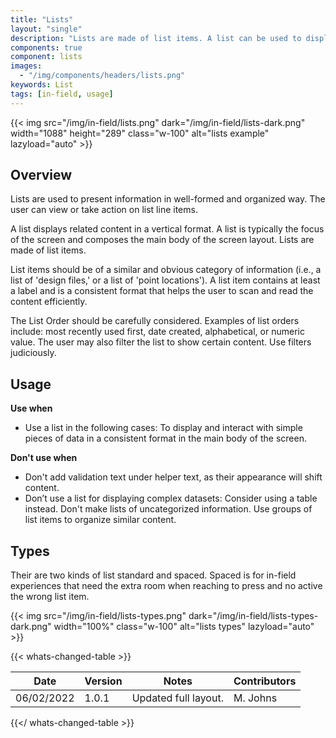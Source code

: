 ```yaml
---
title: "Lists"
layout: "single"
description: "Lists are made of list items. A list can be used to display content related to a single subject."
components: true
component: lists
images:
  - "/img/components/headers/lists.png"
keywords: List
tags: [in-field, usage]
---
```


{{< img src="/img/in-field/lists.png" dark="/img/in-field/lists-dark.png" width="1088" height="289" class="w-100" alt="lists example" lazyload="auto" >}}

## Overview

Lists are used to present information in well-formed and organized way. The user can view or take action on list line items.

A list displays related content in a vertical format. A list is typically the focus of the screen and composes the main body of the screen layout. Lists are made of list items.

List items should be of a similar and obvious category of information (i.e., a list of 'design files,' or a list of 'point locations'). A list item contains at least a label and is a consistent format that helps the user to scan and read the content efficiently.

The List Order should be carefully considered. Examples of list orders include: most recently used first, date created, alphabetical, or numeric value. The user may also filter the list to show certain content. Use filters judiciously.

## Usage

**Use when**

- Use a list in the following cases:
  To display and interact with simple pieces of data in a consistent format in the main body of the screen.

**Don't use when**

- Don't add validation text under helper text, as their appearance will shift content.
- Don’t use a list for displaying complex datasets: Consider using a table instead.
  Don't make lists of uncategorized information. Use groups of list items to organize similar content.

## Types

Their are two kinds of list standard and spaced. Spaced is for in-field experiences that need the extra room when reaching to press and no active the wrong list item.

{{< img src="/img/in-field/lists-types.png" dark="/img/in-field/lists-types-dark.png" width="100%" class="w-100" alt="lists types" lazyload="auto" >}}

{{< whats-changed-table >}}

| Date       | Version | Notes                | Contributors |
| ---------- | ------- | -------------------- | ------------ |
| 06/02/2022 | 1.0.1   | Updated full layout. | M. Johns     |

{{</ whats-changed-table >}}
